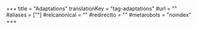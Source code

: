+++
title = "Adaptations"
translationKey = "tag-adaptations"
#url = ""
#aliases = [""]
#relcanonical = ""
#redirectto = ""
#metarobots = "noindex"
+++
